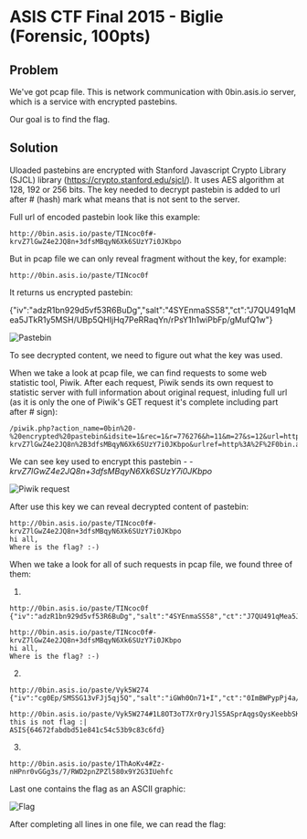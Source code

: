 # ASIS CTF Final 2015 - Biglie (Forensic, 100pts)

## Problem

We've got pcap file. This is network communication with 0bin.asis.io server, which is a service with encrypted pastebins.

Our goal is to find the flag.

## Solution

Uloaded pastebins are encrypted with Stanford Javascript Crypto Library (SJCL) library (https://crypto.stanford.edu/sjcl/).
It uses AES algorithm at 128, 192 or 256 bits. The key needed to decrypt pastebin is added to url after # (hash) mark what means that is not sent to the server.

Full url of encoded pastebin look like this example:
```
http://0bin.asis.io/paste/TINcoc0f#-krvZ7lGwZ4e2JQ8n+3dfsMBqyN6Xk6SUzY7i0JKbpo
```

But in pcap file we can only reveal fragment without the key, for example:

```
http://0bin.asis.io/paste/TINcoc0f
```

It returns us encrypted pastebin:

{"iv":"adzR1bn929d5vf53R6BuDg","salt":"4SYEnmaSS58","ct":"J7QU491qMea5JTkR1y5MSH/UBp5QHIjHq7PeRRaqYn/rPsY1h1wiPbFp/gMufQ1w"}

![Pastebin](https://github.com/bl4de/ctf/blob/master/2015/ASIS_CTF_2015/Biglie_Forensic100/biglie-packet.png)

To see decrypted content, we need to figure out what the key was used.

When we take a look at pcap file, we can find requests to some web statistic tool, Piwik. After each request, Piwik sends its own request to statistic server with full information about original request, inluding full url (as it is only the one of Piwik's GET request it's complete including part after # sign):

```
/piwik.php?action_name=0bin%20-%20encrypted%20pastebin&idsite=1&rec=1&r=776276&h=11&m=27&s=12&url=http%3A%2F%2F0bin.asis.io%2Fpaste%2FTINcoc0f%23-krvZ7lGwZ4e2JQ8n%2B3dfsMBqyN6Xk6SUzY7i0JKbpo&urlref=http%3A%2F%2F0bin.asis.io%2F&_id=dd17974841486b63&_idts=1443081356&_idvc=1&_idn=0&_refts=0&_viewts=1443081356&send_image=0&pdf=1&qt=0&realp=0&wma=0&dir=0&fla=1&java=1&gears=0&ag=0&cookie=1&res=1440x900&gt_ms=108
```

We can see key used to encrypt this pastebin - *-krvZ7lGwZ4e2JQ8n+3dfsMBqyN6Xk6SUzY7i0JKbpo*

![Piwik request](https://github.com/bl4de/ctf/blob/master/2015/ASIS_CTF_2015/Biglie_Forensic100/biglie-packet-to-piwik-with-flag.png)

After use this key we can reveal decrypted content of pastebin:

``` 
http://0bin.asis.io/paste/TINcoc0f#-krvZ7lGwZ4e2JQ8n+3dfsMBqyN6Xk6SUzY7i0JKbpo
hi all,
Where is the flag? :-)
```


When we take a look for all of such requests in pcap file, we found three of them:


1.
```
http://0bin.asis.io/paste/TINcoc0f
{"iv":"adzR1bn929d5vf53R6BuDg","salt":"4SYEnmaSS58","ct":"J7QU491qMea5JTkR1y5MSH/UBp5QHIjHq7PeRRaqYn/rPsY1h1wiPbFp/gMufQ1w"}

http://0bin.asis.io/paste/TINcoc0f#-krvZ7lGwZ4e2JQ8n+3dfsMBqyN6Xk6SUzY7i0JKbpo
hi all,
Where is the flag? :-)
```

2.
```
http://0bin.asis.io/paste/Vyk5W274
{"iv":"cg0Ep/SMSSG13vFJj5qj5Q","salt":"iGWh0On71+I","ct":"0ImBWPypPj4a/dzTJaN36zVlCkNF8GDvEME1QoKncwqGpa0KPAc8m7CkAs7Z3+FhyW/eqbw4xNG4WJ+VOTWVnGA6sXFfjmRA4VdwgZritXNATi1CLueSuw"}

http://0bin.asis.io/paste/Vyk5W274#1L8OT3oT7Xr0ryJlS5ASprAqgsQysKeebbSK90gGyQo
this is not flag :|
ASIS{64672fabdbd51e841c54c53b9c83c6fd}
```

3.
```
http://0bin.asis.io/paste/1ThAoKv4#Zz-nHPnr0vGGg3s/7/RWD2pnZPZl580x9Y2G3IUehfc

```

Last one contains the flag as an ASCII graphic:

![Flag](https://github.com/bl4de/ctf/blob/master/2015/ASIS_CTF_2015/Biglie_Forensic100/biglie-flag.png)

After completing all lines in one file, we can read the flag:

